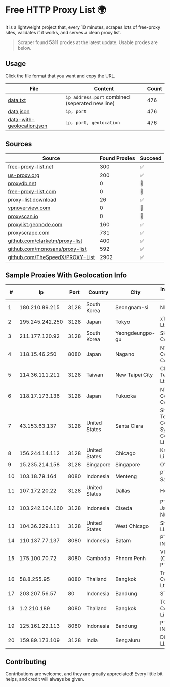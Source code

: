 
# Free HTTP Proxy List 🌍

It is a lightweight project that, every 10 minutes, scrapes lots of free-proxy sites, validates if it works, and serves a clean proxy list.


> Scraper found **5311** proxies at the latest update. Usable proxies are below.

## Usage

Click the file format that you want and copy the URL.


|File|Content|Count|
|----|-------|-----|
|[data.txt](https://raw.githubusercontent.com/themiralay/Proxy-List-World/master/data.txt)|`ip_address:port` combined (seperated new line)|476|
|[data.json](https://raw.githubusercontent.com/themiralay/Proxy-List-World/master/data.json)|`ip, port`|476|
|[data-with-geolocation.json](https://raw.githubusercontent.com/themiralay/Proxy-List-World/master/data-with-geolocation.json)|`ip, port, geolocation`|476|

## Sources

|Source|Found Proxies|Succeed|
|------|-------------|-------|
|[free-proxy-list.net](https://free-proxy-list.net)|300|✅|
|[us-proxy.org](https://www.us-proxy.org)|200|✅|
|[proxydb.net](http://proxydb.net)|0|🚫|
|[free-proxy-list.com](https://free-proxy-list.com/?page=&port=&type%5B%5D=http&type%5B%5D=https&up_time=0&search=Search)|0|🚫|
|[proxy-list.download](https://www.proxy-list.download/HTTP)|26|✅|
|[vpnoverview.com](https://vpnoverview.com/privacy/anonymous-browsing/free-proxy-servers)|0|🚫|
|[proxyscan.io](https://www.proxyscan.io)|0|🚫|
|[proxylist.geonode.com](https://proxylist.geonode.com/api/proxy-list?limit=300&page=1&sort_by=lastChecked&sort_type=desc&protocols=http,https)|160|✅|
|[proxyscrape.com](https://api.proxyscrape.com/v2/?request=displayproxies&protocol=http&timeout=10000&country=all&ssl=all&anonymity=all)|731|✅|
|[github.com/clarketm/proxy-list](https://raw.githubusercontent.com/clarketm/proxy-list/master/proxy-list-raw.txt)|400|✅|
|[github.com/monosans/proxy-list](https://raw.githubusercontent.com/monosans/proxy-list/main/proxies/http.txt)|592|✅|
|[github.com/TheSpeedX/PROXY-List](https://raw.githubusercontent.com/TheSpeedX/PROXY-List/master/http.txt)|2902|✅|


## Sample Proxies With Geolocation Info

|#|Ip|Port|Country|City|Internet Service Provider|
|-|--|----|-------|----|-------------------------|
|1|180.210.89.215|3128|South Korea|Seongnam-si|NHNCLOUD|
|2|195.245.242.250|3128|Japan|Tokyo|xTom Japan Co., Ltd.|
|3|211.177.120.92|3128|South Korea|Yeongdeungpo-gu|SK Broadband Co Ltd|
|4|118.15.46.250|8080|Japan|Nagano|NTT Communications Corporation|
|5|114.36.111.211|3128|Taiwan|New Taipei City|Chunghwa Telecom Co., Ltd.|
|6|118.17.173.136|3128|Japan|Fukuoka|NTT Communications Corporation|
|7|43.153.63.137|3128|United States|Santa Clara|Shenzhen Tencent Computer Systems Company Limited|
|8|156.244.14.112|3128|United States|Chicago|Kaopu Cloud HK Limited|
|9|15.235.214.158|3128|Singapore|Singapore|OVH SAS|
|10|103.18.79.164|8080|Indonesia|Menteng|PT Usaha Adi Sanggoro|
|11|107.172.20.22|3128|United States|Dallas|HostPapa|
|12|103.242.104.160|3128|Indonesia|Ciseda|PT Lintas Jaringan Nusantara|
|13|104.36.229.111|3128|United States|West Chicago|Shock Hosting LLC|
|14|110.137.77.137|8080|Indonesia|Batam|PT. TELKOM INDONESIA|
|15|175.100.70.72|8080|Cambodia|Phnom Penh|VIETTEL (CAMBODIA) PTE., LTD|
|16|58.8.255.95|8080|Thailand|Bangkok|True Internet Corporation CO. Ltd.|
|17|203.207.56.57|80|Indonesia|Bandung|STARNET|
|18|1.2.210.189|8080|Thailand|Bangkok|TOT Public Company Limited|
|19|125.161.22.113|8080|Indonesia|Bandung|PT. TELKOM INDONESIA|
|20|159.89.173.109|3128|India|Bengaluru|DigitalOcean, LLC|



## Contributing

Contributions are welcome, and they are greatly appreciated! Every
little bit helps, and credit will always be given.

